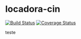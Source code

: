 # locadora-cin

[![Build Status](https://travis-ci.org/mprof2018/locadora-cin.svg?branch=master)](https://travis-ci.org/mprof2018/locadora-cin) [![Coverage Status](https://coveralls.io/repos/github/mprof2018/locadora-cin/badge.svg?branch=master)](https://coveralls.io/github/mprof2018/locadora-cin?branch=master)


teste
